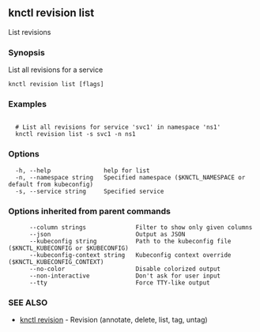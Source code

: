 ## knctl revision list

List revisions

### Synopsis

List all revisions for a service

```
knctl revision list [flags]
```

### Examples

```

  # List all revisions for service 'svc1' in namespace 'ns1' 
  knctl revision list -s svc1 -n ns1
```

### Options

```
  -h, --help               help for list
  -n, --namespace string   Specified namespace ($KNCTL_NAMESPACE or default from kubeconfig)
  -s, --service string     Specified service
```

### Options inherited from parent commands

```
      --column strings              Filter to show only given columns
      --json                        Output as JSON
      --kubeconfig string           Path to the kubeconfig file ($KNCTL_KUBECONFIG or $KUBECONFIG)
      --kubeconfig-context string   Kubeconfig context override ($KNCTL_KUBECONFIG_CONTEXT)
      --no-color                    Disable colorized output
      --non-interactive             Don't ask for user input
      --tty                         Force TTY-like output
```

### SEE ALSO

* [knctl revision](knctl_revision.md)	 - Revision (annotate, delete, list, tag, untag)

